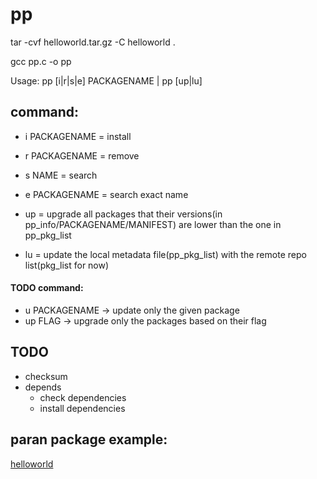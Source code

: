 # pp
tar -cvf helloworld.tar.gz -C helloworld .

gcc pp.c -o pp

Usage: pp [i|r|s|e] PACKAGENAME | pp [up|lu]


## command:

- i PACKAGENAME = install

- r PACKAGENAME = remove

- s NAME = search

- e PACKAGENAME = search exact name

- up = upgrade all packages that their versions(in pp_info/PACKAGENAME/MANIFEST) are lower than the one in pp_pkg_list

- lu = update the local metadata file(pp_pkg_list) with the remote repo list(pkg_list for now)


#### TODO command:
- u PACKAGENAME -> update only the given package
- up FLAG -> upgrade only the packages based on their flag

## TODO
- checksum
- depends
    - check dependencies
    - install dependencies


## paran package example: 
[helloworld](https://github.com/MaxCoGa/helloworld-paran-package)
